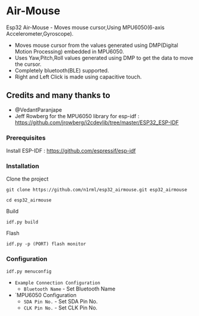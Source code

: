 # Air-Mouse

Esp32 Air-Mouse - Moves mouse cursor,Using MPU6050(6-axis Accelerometer,Gyroscope).
* Moves mouse cursor from the values generated using DMP(Digital Motion Processing) embedded in MPU6050.
* Uses Yaw,Pitch,Roll values generated using DMP to get the data to move the cursor.
* Completely bluetooth(BLE) supported.
* Right and Left Click is made using capacitive touch.

## Credits and many thanks to 
* @VedantParanjape
* Jeff Rowberg for the MPU6050 library for esp-idf :
  https://github.com/jrowberg/i2cdevlib/tree/master/ESP32_ESP-IDF 


### Prerequisites
Install ESP-IDF : https://github.com/espressif/esp-idf

### Installation
Clone the project
```
git clone https://github.com/n1rml/esp32_airmouse.git esp32_airmouse

cd esp32_airmouse
```
Build
```
idf.py build
```
Flash
```
idf.py -p (PORT) flash monitor

```
### Configuration

```
idf.py menuconfig
```
* `Example Connection Configuration`
  * `Bluetooth Name` - Set Bluetooth Name
* `MPU6050 Configuration
  * `SDA Pin No.` - Set SDA Pin No.
  * `CLK Pin No.` - Set CLK Pin No.
  

